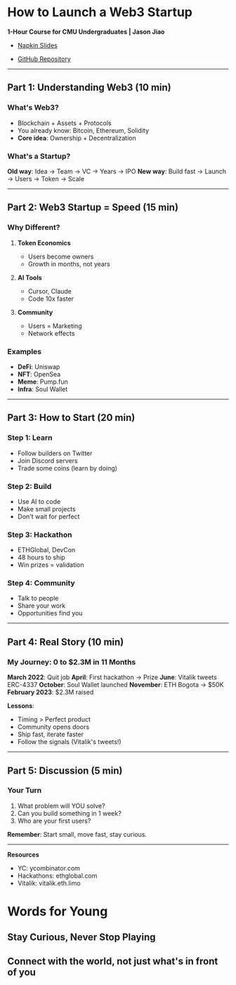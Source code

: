 # How to Launch a Web3 Startup
**1-Hour Course for CMU Undergraduates | Jason Jiao**
- [Napkin Slides](https://app.napkin.ai/page/CgoiCHByb2Qtb25lEiwKBFBhZ2UaJDIwZjQzMDhmLTA3OTUtNGQyMi1hYjZlLWM5YzE1NTY0ZGQ1Yg?s=1)

- [GitHub Repository](https://github.com/jhfnetboy/How-to-launch-a-web3-startup)
---

## Part 1: Understanding Web3 (10 min)

### What's Web3?
- Blockchain + Assets + Protocols
- You already know: Bitcoin, Ethereum, Solidity
- **Core idea**: Ownership + Decentralization

### What's a Startup?

**Old way**: Idea → Team → VC → Years → IPO
**New way**: Build fast → Launch → Users → Token → Scale

---

## Part 2: Web3 Startup = Speed (15 min)

### Why Different?

1. **Token Economics**
   - Users become owners
   - Growth in months, not years

2. **AI Tools**
   - Cursor, Claude
   - Code 10x faster

3. **Community**
   - Users = Marketing
   - Network effects

### Examples
- **DeFi**: Uniswap
- **NFT**: OpenSea
- **Meme**: Pump.fun
- **Infra**: Soul Wallet

---

## Part 3: How to Start (20 min)

### Step 1: Learn
- Follow builders on Twitter
- Join Discord servers
- Trade some coins (learn by doing)

### Step 2: Build
- Use AI to code
- Make small projects
- Don't wait for perfect

### Step 3: Hackathon
- ETHGlobal, DevCon
- 48 hours to ship
- Win prizes = validation

### Step 4: Community
- Talk to people
- Share your work
- Opportunities find you

---

## Part 4: Real Story (10 min)

### My Journey: 0 to $2.3M in 11 Months

**March 2022**: Quit job
**April**: First hackathon → Prize
**June**: Vitalik tweets ERC-4337
**October**: Soul Wallet launched
**November**: ETH Bogota → $50K
**February 2023**: $2.3M raised

**Lessons**:
- Timing > Perfect product
- Community opens doors
- Ship fast, iterate faster
- Follow the signals (Vitalik's tweets!)

---

## Part 5: Discussion (5 min)

### Your Turn

1. What problem will YOU solve?
2. Can you build something in 1 week?
3. Who are your first users?

**Remember**: Start small, move fast, stay curious.

---

**Resources**
- YC: ycombinator.com
- Hackathons: ethglobal.com
- Vitalik: vitalik.eth.limo


# Words for Young
## Stay Curious, Never Stop Playing
## Connect with the world, not just what's in front of you
